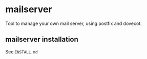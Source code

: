 # mailserver
Tool to manage your own mail server, using postfix and dovecot.

## mailserver installation
See `INSTALL.md`
